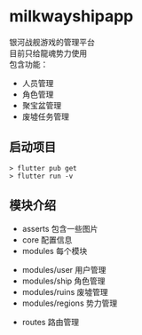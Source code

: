 # milkwayshipapp

银河战舰游戏的管理平台  
目前只给龍魂势力使用  
包含功能：

- 人员管理
- 角色管理
- 聚宝盆管理
- 废墟任务管理

## 启动项目

```text
> flutter pub get
> flutter run -v
```

## 模块介绍

- asserts 包含一些图片
- core 配置信息
- modules 每个模块

* modules/user 用户管理
* modules/ship 角色管理
* modules/ruins 废墟管理
* modules/regions 势力管理

- routes 路由管理
